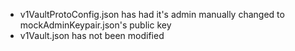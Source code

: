 - v1VaultProtoConfig.json has had it's admin manually changed to mockAdminKeypair.json's public key
- v1Vault.json has not been modified
